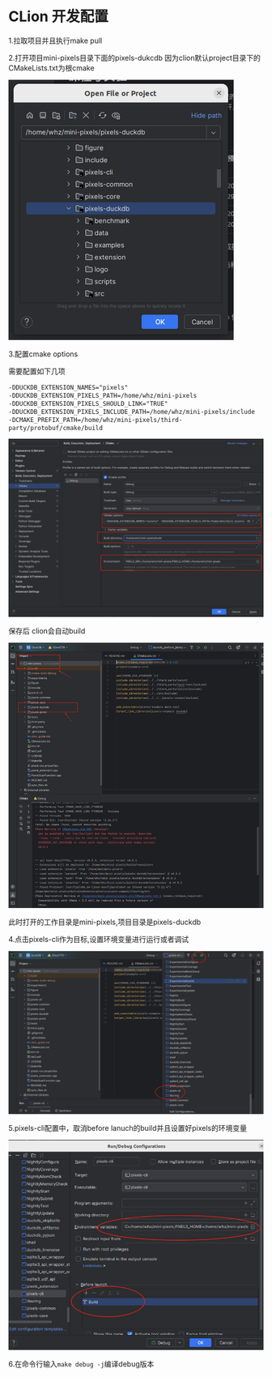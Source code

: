 # CLion 开发配置

1.拉取项目并且执行make pull



2.打开项目mini-pixels目录下面的pixels-dukcdb 因为clion默认project目录下的CMakeLists.txt为根cmake



![image-20241229121331338](../figure/1.png)

3.配置cmake options

需要配置如下几项

```
-DDUCKDB_EXTENSION_NAMES="pixels"
-DDUCKDB_EXTENSION_PIXELS_PATH=/home/whz/mini-pixels
-DDUCKDB_EXTENSION_PIXELS_SHOULD_LINK="TRUE"
-DDUCKDB_EXTENSION_PIXELS_INCLUDE_PATH=/home/whz/mini-pixels/include
-DCMAKE_PREFIX_PATH=/home/whz/mini-pixels/third-party/protobuf/cmake/build
```

![image-20241229122515503](../figure/2.png)





保存后 clion会自动build

![image-20241229121901319](../figure/3.png)

此时打开的工作目录是mini-pixels,项目目录是pixels-duckdb

4.点击pixels-cli作为目标,设置环境变量进行运行或者调试

![image-20241229122830709](../figure/4.png)

5.pixels-cli配置中，取消before lanuch的build并且设置好pixels的环境变量

![image-20250113160030103](../figure/5.png)

6.在命令行输入`make debug -j`编译debug版本

